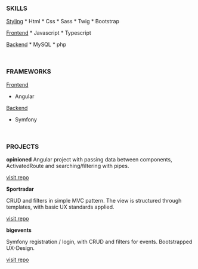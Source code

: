 
### SKILLS
  <u>Styling</u>
    * Html
    * Css
    * Sass
    * Twig
    * Bootstrap

  <u>Frontend</u>
    * Javascript
    * Typescript

  <u>Backend</u>
    * MySQL
    * php

<br>

### FRAMEWORKS
<u>Frontend</u>
* Angular

<u>Backend</u>
* Symfony

<br>

### PROJECTS

**opinioned**
Angular project with passing data between components, ActivatedRoute and searching/filtering with pipes.

[visit repo](https://github.com/ivan-siljic/opinioned.git)   <br />


**Sportradar**

CRUD and filters in simple MVC pattern. The view is structured through templates, with basic UX standards applied.

[visit repo](https://github.com/ivan-siljic/sportradar_coding_session.git)   <br />


**bigevents**

Symfony registration / login, with CRUD and filters for events. Bootstrapped UX-Design.

[visit repo](https://github.com/ivan-siljic/bigevents.git)


